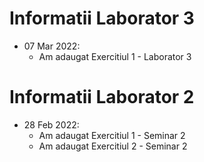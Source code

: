 # Informatii Laborator 3
- 07 Mar 2022:
	* Am adaugat Exercitiul 1 - Laborator 3


# Informatii Laborator 2
- 28 Feb 2022:
	* Am adaugat Exercitiul 1 - Seminar 2
	* Am adaugat Exercitiul 2 - Seminar 2
